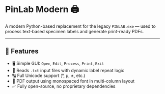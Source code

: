 # PinLab Modern 🖨️

A modern Python-based replacement for the legacy `PINLAB.exe` — used to process text-based specimen labels and generate print-ready PDFs.

---

## 🚀 Features

- 🖥️ Simple GUI: `Open`, `Edit`, `Process`, `Print`, `Exit`
- 📂 Reads `.txt` input files with dynamic label repeat logic
- 🔠 Full Unicode support (°, µ, ±, etc.)
- 📄 PDF output using monospaced font in multi-column layout
- ✅ Fully open-source, no proprietary dependencies


